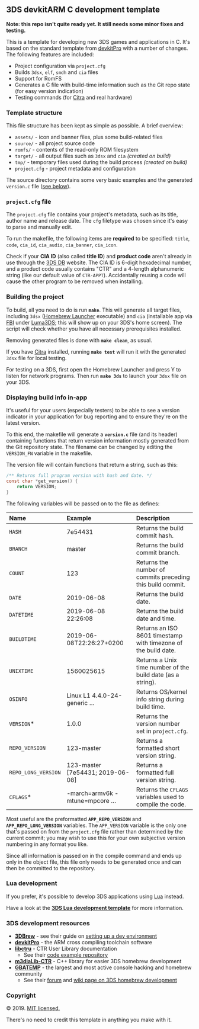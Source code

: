 ## 3DS devkitARM C development template

**Note: this repo isn't quite ready yet. It still needs some minor fixes and testing.**

This is a template for developing new 3DS games and applications in C. It's based on the standard template from [devkitPro](https://devkitpro.org/) with a number of changes. The following features are included:

* Project configuration via `project.cfg`
* Builds `3dsx`, `elf`, `smdh` and `cia` files
* Support for RomFS
* Generates a C file with build-time information such as the Git repo state (for easy version indication)
* Testing commands (for [Citra](https://citra-emu.org/) and real hardware)

### Template structure

This file structure has been kept as simple as possible. A brief overview:

* `assets/` - icon and banner files, plus some build-related files
* `source/` - all project source code
* `romfs/` - contents of the read-only ROM filesystem
* `target/` - all output files such as `3dsx` and `cia` *(created on build)*
* `tmp/` - temporary files used during the build process *(created on build)*
* `project.cfg` - project metadata and configuration

The source directory contains some very basic examples and the generated `version.c` file ([see below]()).

### `project.cfg` file

The `project.cfg` file contains your project's metadata, such as its title, author name and release date. The `cfg` filetype was chosen since it's easy to parse and manually edit.

To run the makefile, the following items are **required** to be specified: `title`, `code`, `cia_id`, `cia_audio`, `cia_banner`, `cia_icon`.

Check if your **CIA ID** (also called **title ID**) and **product code** aren't already in use through the [3DS DB](http://www.3dsdb.com/) website. The CIA ID is 6-digit hexadecimal number, and a product code usually contains "CTR" and a 4-length alphanumeric string (like our default value of `CTR-APPT`). Accidentally reusing a code will cause the other program to be removed when installing.

### Building the project

To build, all you need to do is run **`make`**. This will generate all target files, including `3dsx` ([Homebrew Launcher](https://github.com/fincs/new-hbmenu) executable) and `cia` (installable app via [FBI](https://github.com/Steveice10/FBI) under [Luma3DS](https://github.com/AuroraWright/Luma3DS/wiki); this will show up on your 3DS's home screen). The script will check whether you have all necessary prerequisites installed.

Removing generated files is done with **`make clean`**, as usual.

If you have [Citra](https://citra-emu.org/) installed, running **`make test`** will run it with the generated `3dsx` file for local testing.

For testing on a 3DS, first open the Homebrew Launcher and press Y to listen for network programs. Then run **`make 3ds`** to launch your `3dsx` file on your 3DS.

### Displaying build info in-app

It's useful for your users (especially testers) to be able to see a version indicator in your application for bug reporting and to ensure they're on the latest version.

To this end, the makefile will generate a **`version.c`** file (and its header) containing functions that return version information mostly generated from the Git repository state. The filename can be changed by editing the `VERSION_FN` variable in the makefile.

The version file will contain functions that return a string, such as this:

```c
/** Returns full program version with hash and date. */
const char *get_version() {
    return VERSION;
}
```

The following variables will be passed on to the file as defines:

| Name | Example | Description |
|:-----|:--------|:------------|
| `HASH` | 7e54431 | Returns the build commit hash. |
| `BRANCH` | master | Returns the build commit branch. |
| `COUNT` | 123 | Returns the number of commits preceding this build commit. |
| `DATE` | 2019-06-08 | Returns the build date. |
| `DATETIME` | 2019-06-08 22:26:08 | Returns the build date and time. |
| `BUILDTIME` | 2019-06-08T22:26:27+0200 | Returns an ISO 8601 timestamp with timezone of the build date. |
| `UNIXTIME` | 1560025615 | Returns a Unix time number of the build date (as a string). |
| `OSINFO` | Linux L1 4.4.0-24-generic … | Returns OS/kernel info string during build time. |
| `VERSION`* | 1.0.0 | Returns the version number set in `project.cfg`. |
| `REPO_VERSION` | 123-master | Returns a formatted short version string. |
| `REPO_LONG_VERSION` | 123-master [7e54431; 2019-06-08] | Returns a formatted full version string. |
| `CFLAGS`* | -march=armv6k -mtune=mpcore … | Returns the `CFLAGS` variables used to compile the code. |

Most useful are the preformatted **`APP_REPO_VERSION`** and **`APP_REPO_LONG_VERSION`** variables. The `APP_VERSION` variable is the only one that's passed on from the `project.cfg` file rather than determined by the current commit; you may wish to use this for your own subjective version numbering in any format you like.

Since all information is passed on in the compile command and ends up only in the object file, this file only needs to be generated once and can then be committed to the repository.

### Lua development

If you prefer, it's possible to develop 3DS applications using [Lua](https://en.wikipedia.org/wiki/Lua_(programming_language)) instead. 

Have a look at the **[3DS Lua development template]()** for more information.

### 3DS development resources

* **[3DBrew](https://3dbrew.org/)** - see their guide on [setting up a dev environment](https://3dbrew.org/wiki/Setting_up_Development_Environment)
* **[devkitPro](https://devkitpro.org/)** - the ARM cross compiling toolchain software
* **[libctru](http://smealum.github.io/ctrulib/)** - CTR User Library documentation
    * See their [code example repository](https://github.com/devkitPro/3ds-examples)
* **[m3diaLib-CTR](https://github.com/m3diaLib-Team/m3diaLib-CTR)** - C++ library for easier 3DS homebrew development
* **[GBATEMP](https://gbatemp.net/)** - the largest and most active console hacking and homebrew community
    * See their [forum](https://gbatemp.net/forums/3ds-homebrew-development-and-emulators.275/) and [wiki page on 3DS homebrew development](https://wiki.gbatemp.net/wiki/3DS_Homebrew_Development)

### Copyright

© 2019. [MIT licensed.](https://opensource.org/licenses/MIT)

There's no need to credit this template in anything you make with it.
